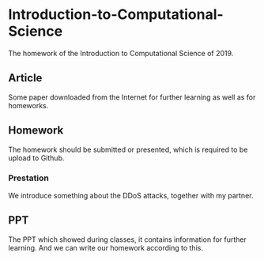 # Introduction-to-Computational-Science
The homework of the Introduction to Computational Science of 2019.

## Article
Some paper downloaded from the Internet for further learning as well as for homeworks.

## Homework
The homework should be submitted or presented, which is required to be upload to Github.

### Prestation
We introduce something about the DDoS attacks, together with my partner.

## PPT
The PPT which showed during classes, it contains information for further learning. And we can write our homework according to this.